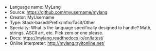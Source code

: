 - Language name: MyLang
- Source: https://github.com/myusername/mylang
- Creator: MyUsername
- Type: Stack-based/Prefix/Infix/Tacit/Other
- Specialty: What is the language specifically designed to handle? Math, strings, ASCII art, etc. Pick zero or one please.
- Docs: https://mylang.readthedocs.io/en/latest/
- Online interpreter: http://mylang.tryitonline.net/
